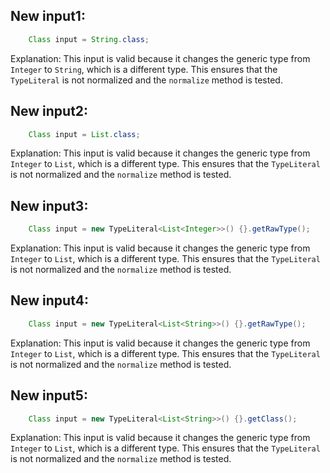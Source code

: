 ## New input1:
```java
    Class input = String.class;
```
Explanation: This input is valid because it changes the generic type from `Integer` to `String`, which is a different type. This ensures that the `TypeLiteral` is not normalized and the `normalize` method is tested.

## New input2:
```java
    Class input = List.class;
```
Explanation: This input is valid because it changes the generic type from `Integer` to `List`, which is a different type. This ensures that the `TypeLiteral` is not normalized and the `normalize` method is tested.

## New input3:
```java
    Class input = new TypeLiteral<List<Integer>>() {}.getRawType();
```
Explanation: This input is valid because it changes the generic type from `Integer` to `List`, which is a different type. This ensures that the `TypeLiteral` is not normalized and the `normalize` method is tested.

## New input4:
```java
    Class input = new TypeLiteral<List<String>>() {}.getRawType();
```
Explanation: This input is valid because it changes the generic type from `Integer` to `List`, which is a different type. This ensures that the `TypeLiteral` is not normalized and the `normalize` method is tested.

## New input5:
```java
    Class input = new TypeLiteral<List<String>>() {}.getClass();
```
Explanation: This input is valid because it changes the generic type from `Integer` to `List`, which is a different type. This ensures that the `TypeLiteral` is not normalized and the `normalize` method is tested.
